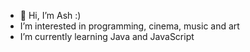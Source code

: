 - 👋 Hi, I’m Ash :)
- I’m interested in programming, cinema, music and art
- I’m currently learning Java and JavaScript


<!---
AshMezadri/AshMezadri is a ✨ special ✨ repository because its `README.md` (this file) appears on your GitHub profile.
You can click the Preview link to take a look at your changes.
--->
